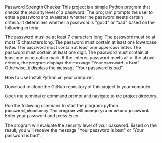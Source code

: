 Password Strength Checker
This project is a simple Python program that checks the security level of a password. 
The program prompts the user to enter a password and evaluates whether the password meets certain criteria. 
It determines whether a password is "good" or "bad" based on the following criteria:

The password must be at least 7 characters long.
The password must be at most 15 characters long.
The password must contain at least one lowercase letter.
The password must contain at least one uppercase letter.
The password must contain at least one digit.
The password must contain at least one punctuation mark.
If the entered password meets all of the above criteria, the program displays the message "Your password is best". Otherwise, it displays the message "Your password is bad".

How to Use
Install Python on your computer.

Download or clone the GitHub repository of this project to your computer.

Open the terminal or command prompt and navigate to the project directory.

Run the following command to start the program:
python password_checker.py
The program will prompt you to enter a password. Enter your password and press Enter.

The program will evaluate the security level of your password. Based on the result, you will receive the message "Your password is best" or "Your password is bad".
